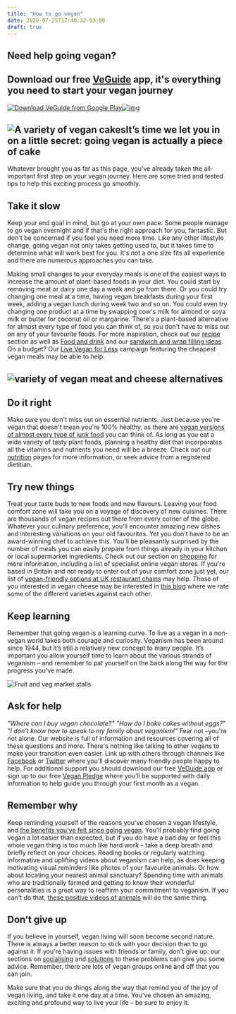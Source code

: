 ```yaml
---
title: "How to go vegan"
date: 2020-07-25T17:40:32-03:00
draft: true
---
```

## Need help going vegan?

## Download our free [VeGuide](https://vegansociety.com/veguide) app, it's everything you need to start your vegan journey



[![Download VeGuide from Google Play](https://www.vegansociety.com/sites/default/files/uploads/veguide/google_play_button.png)](https://play.google.com/store/apps/details?id=com.vegansoc.veguide)[![img](https://www.vegansociety.com/sites/default/files/uploads/veguide/app_store_button.png)](https://itunes.apple.com/gb/app/veguide/id1440723859?mt=8)

## ![A variety of vegan cakes](https://www.vegansociety.com/sites/default/files/uploads/Cakes_960.JPG)It’s time we let you in on a little secret: going vegan is actually a piece of cake

Whatever brought you as far as this page, you’ve already taken the all-important first step on your vegan journey. Here are some tried and tested tips to help this exciting process go smoothly.

## Take it slow

Keep your end goal in mind, but go at your own pace. Some people manage to go vegan overnight and if that's the right approach for you, fantastic. But don't be concerned if you feel you need more time. Like any other lifestyle change, going vegan not only takes getting used to, but it takes time to determine what will work best for you. It's not a one size fits all experience and there are numerous approaches you can take.

Making small changes to your everyday meals is one of the easiest ways to increase the amount of plant-based foods in your diet. You could start by removing meat or dairy one day a week and go from there. Or you could try changing one meal at a time, having vegan breakfasts during your first week, adding a vegan lunch during week two and so on. You could even try changing one product at a time by swapping cow's milk for almond or soya milk or butter for coconut oil or margarine. There's a plant-based alternative for almost every type of food you can think of, so you don't have to miss out on any of your favourite foods. For more inspiration, check out our [recipe](https://www.vegansociety.com/resources/recipes) section as well as [Food and drink](https://www.vegansociety.com/resources/lifestyle/food-and-drink) and our [sandwich and wrap filling ideas](https://www.vegansociety.com/resources/lifestyle/food-and-drink/sandwich-and-wrap-fillings). On a budget? Our [Live Vegan for Less](https://www.vegansociety.com/take-action/campaigns/live-vegan-less) campaign featuring the cheapest vegan meals may be able to help.

## ![variety of vegan meat and cheese alternatives](https://www.vegansociety.com/sites/default/files/uploads/Meatlike_960.JPG)

## Do it right

Make sure you don't miss out on essential nutrients. Just because you're vegan that doesn't mean you're 100% healthy, as there are [vegan versions of almost every type of junk food](https://www.vegansociety.com/whats-new/blog/15-best-vegan-junk-food-indulgences) you can think of. As long as you eat a wide variety of tasty plant foods, planning a healthy diet that incorporates all the vitamins and nutrients you need will be a breeze. Check out our [nutrition](https://www.vegansociety.com/resources/nutrition-health) pages for more information, or seek advice from a registered dietitian.

## Try new things

Treat your taste buds to new foods and new flavours. Leaving your food comfort zone will take you on a voyage of discovery of new cuisines. There are thousands of vegan recipes out there from every corner of the globe. Whatever your culinary preference, you'll encounter amazing new dishes and interesting variations on your old favourites. Yet you don't have to be an award-winning chef to achieve this. You'll be pleasantly surprised by the number of meals you can easily prepare from things already in your kitchen or local supermarket ingredients. Check out our section on [shopping](https://www.vegansociety.com/resources/lifestyle/shopping) for more information, including a list of specialist online vegan stores. If you're based in Britain and not ready to enter out of your comfort zone just yet, our list of [vegan-friendly options at UK restaurant chains](https://www.vegansociety.com/resources/lifestyle/food-and-drink/list-vegan-friendly-options-uk-restaurant-chains) may help. Those of you interested in vegan cheese may be interested in [this blog](https://www.vegansociety.com/whats-new/blog/best-vegan-cheeses-rated) where we rate some of the different varieties against each other.

## Keep learning

Remember that going vegan is a learning curve. To live as a vegan in a non-vegan world takes both courage and curiosity. Veganism has been around since 1944, but it’s still a relatively new concept to many people. It’s important you allow yourself time to learn about the various strands of veganism – and remember to pat yourself on the back along the way for the progress you've made.

![Fruit and veg market stalls](https://www.vegansociety.com/sites/default/files/uploads/Colombian_930.jpg)

## Ask for help

*"Where can I buy vegan chocolate?" "How do I bake cakes without eggs?" "I don’t know how to speak to my family about veganism!”* Fear not –you're not alone. Our website is full of information and resources covering all of these questions and more. There's nothing like talking to other vegans to make your transition even easier. Link up with others through channels like [Facebook](https://www.facebook.com/TheVeganSociety) or [Twitter](https://twitter.com/TheVeganSociety) where you'll discover many friendly people happy to help. For additional support you should download our free [VeGuide app](https://vegansociety.com/veguide) or sign up to our free [Vegan Pledge](https://www.vegansociety.com/try-vegan/get-support) where you’ll be supported with daily information to help guide you through your first month as a vegan.

## Remember why

Keep reminding yourself of the reasons you've chosen a vegan lifestyle, and [the benefits you've felt since going vegan](https://www.vegansociety.com/whats-new/blog/discovering-unexpected-benefits-veganism). You'll probably find going vegan a lot easier than expected, but if you do have a bad day or feel this whole vegan thing is too much like hard work – take a deep breath and briefly reflect on your choices. Reading books or regularly watching informative and uplifting videos about veganism can help, as does keeping motivating visual reminders like photos of your favourite animals. Or how about locating your nearest animal sanctuary? Spending time with animals who are traditionally farmed and getting to know their wonderful personalities is a great way to reaffirm your commitment to veganism. If you can't do that, [these positive videos of animals](https://youtu.be/wV92bw6Np24) will do the same thing.

## Don’t give up

If you believe in yourself, vegan living will soon become second nature. There is always a better reason to stick with your decision than to go against it. If you're having issues with friends or family, don't give up: our sections on [socialising](https://www.vegansociety.com/resources/lifestyle/social) and [solutions](https://www.vegansociety.com/get-involved/international-rights-network/currently-experiencing-problems) to these problems can give you some advice. Remember, there are lots of vegan groups online and off that you can join.

Make sure that you do things along the way that remind you of the joy of vegan living, and take it one day at a time. You've chosen an amazing, exciting and profound way to live your life – be sure to enjoy it.